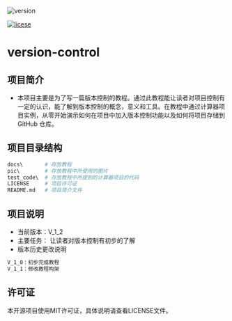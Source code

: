 <!--
 * @描述: README.md
 * @版本: V1_0_0
 * @作者: LiWanglin
 * @创建时间: 2019.12.27
 * @最后编辑人: LiWanglin
 * @最后编辑时间: 2019.12.27
 -->

![version](https://img.shields.io/badge/version-V__1__2-orange)

[![licese](https://img.shields.io/badge/license-MIT-green)]()

# version-control

## 项目简介

- 本项目主要是为了写一篇版本控制的教程。通过此教程能让读者对项目控制有一定的认识，能了解到版本控制的概念，意义和工具。在教程中通过计算器项目实例，从零开始演示如何在项目中加入版本控制功能以及如何将项目存储到 GitHub 仓库。
  
## 项目目录结构

```python
docs\       # 存放教程
pic\        # 存放教程中所使用的图片
test_code\  # 存放教程中所提到的计算器项目的代码
LICENSE     # 项目许可证
README.md   # 项目简介文件
```

## 项目说明

- 当前版本：V_1_2
- 主要任务：
  让读者对版本控制有初步的了解
- 版本历史更改说明
  
```python
V_1_0：初步完成教程
V_1_1：修改教程构架
```

## 许可证

本开源项目使用MIT许可证，具体说明请查看LICENSE文件。
